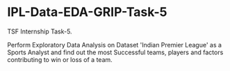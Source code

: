 # IPL-Data-EDA-GRIP-Task-5
TSF Internship Task-5.

Perform Exploratory Data Analysis on Dataset 'Indian Premier League' as a Sports Analyst and find out the most Successful teams, players and factors contributing to win or loss of a team.
